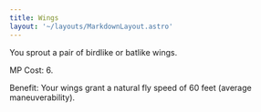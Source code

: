 ```yaml
---
title: Wings
layout: '~/layouts/MarkdownLayout.astro'
---
```

You sprout a pair of birdlike or batlike wings.

MP Cost: 6.

Benefit: Your wings grant a natural fly speed of 60 feet (average
maneuverability).

